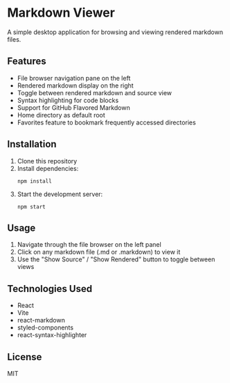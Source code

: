 # Markdown Viewer

A simple desktop application for browsing and viewing rendered markdown files.

## Features

- File browser navigation pane on the left
- Rendered markdown display on the right
- Toggle between rendered markdown and source view
- Syntax highlighting for code blocks
- Support for GitHub Flavored Markdown
- Home directory as default root
- Favorites feature to bookmark frequently accessed directories

## Installation

1. Clone this repository
2. Install dependencies:
   ```
   npm install
   ```
3. Start the development server:
   ```
   npm start
   ```

## Usage

1. Navigate through the file browser on the left panel
2. Click on any markdown file (.md or .markdown) to view it
3. Use the "Show Source" / "Show Rendered" button to toggle between views

## Technologies Used

- React
- Vite
- react-markdown
- styled-components
- react-syntax-highlighter

## License

MIT
